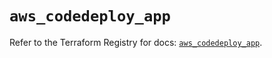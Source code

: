 # `aws_codedeploy_app`

Refer to the Terraform Registry for docs: [`aws_codedeploy_app`](https://registry.terraform.io/providers/hashicorp/aws/5.89.0/docs/resources/codedeploy_app).
